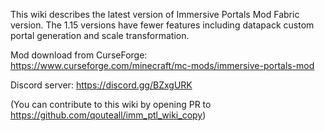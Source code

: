 
This wiki describes the latest version of Immersive Portals Mod Fabric version.
The 1.15 versions have fewer features including datapack custom portal generation and scale transformation.

Mod download from CurseForge: https://www.curseforge.com/minecraft/mc-mods/immersive-portals-mod

Discord server: https://discord.gg/BZxgURK

(You can contribute to this wiki by opening PR to https://github.com/qouteall/imm_ptl_wiki_copy)